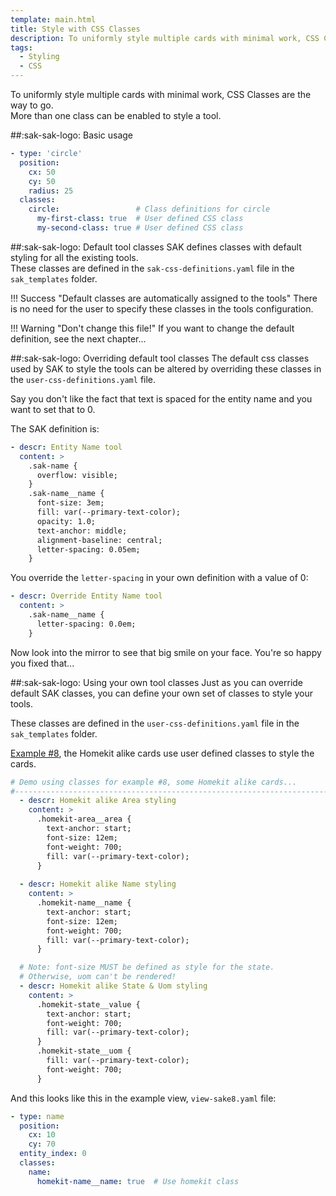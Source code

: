 ```yaml
---
template: main.html
title: Style with CSS Classes
description: To uniformly style multiple cards with minimal work, CSS Classes are the way to go. More than one class can be enabled to style a tool.
tags:
  - Styling
  - CSS
---
```

<!-- GT/GL -->

To uniformly style multiple cards with minimal work, CSS Classes are the way to go.
<br>More than one class can be enabled to style a tool.

##:sak-sak-logo: Basic usage

```yaml linenums="1" hl_lines="6"
- type: 'circle'
  position:
    cx: 50
    cy: 50
    radius: 25
  classes:
    circle:                 # Class definitions for circle
      my-first-class: true  # User defined CSS class
      my-second-class: true # User defined CSS class
```

##:sak-sak-logo: Default tool classes
SAK defines classes with default styling for all the existing tools.
<br>These classes are defined in the `sak-css-definitions.yaml` file in the `sak_templates` folder.

!!! Success "Default classes are automatically assigned to the tools"
    There is no need for the user to specify these classes in the tools configuration.
    
!!! Warning "Don't change this file!"
    If you want to change the default definition, see the next chapter...

##:sak-sak-logo: Overriding default tool classes
The default css classes used by SAK to style the tools can be altered by overriding these classes in the `user-css-definitions.yaml` file.

Say you don't like the fact that text is spaced for the entity name and you want to set that to 0.

The SAK definition is:
```yaml linenums="1" hl_lines="12"
- descr: Entity Name tool
  content: >
    .sak-name {
      overflow: visible;
    }
    .sak-name__name {
      font-size: 3em;
      fill: var(--primary-text-color);
      opacity: 1.0;
      text-anchor: middle;
      alignment-baseline: central;
      letter-spacing: 0.05em;
    }
```

You override the `letter-spacing` in your own definition with a value of 0:

```yaml linenums="1" hl_lines="4"
- descr: Override Entity Name tool
  content: >
    .sak-name__name {
      letter-spacing: 0.0em;
    }
```
Now look into the mirror to see that big smile on your face. You're so happy you fixed that...

##:sak-sak-logo: Using your own tool classes
Just as you can override default SAK classes, you can define your own set of classes to style your tools.

These classes are defined in the `user-css-definitions.yaml` file in the `sak_templates` folder.

[Example \#8][Example 8], the Homekit alike cards use user defined classes to style the cards.

```yaml linenums="1"
# Demo using classes for example #8, some Homekit alike cards...
#------------------------------------------------------------------------------
  - descr: Homekit alike Area styling
    content: >
      .homekit-area__area {
        text-anchor: start;
        font-size: 12em;
        font-weight: 700;
        fill: var(--primary-text-color);
      }
      
  - descr: Homekit alike Name styling
    content: >
      .homekit-name__name {
        text-anchor: start;
        font-size: 12em;
        font-weight: 700;
        fill: var(--primary-text-color);
      }

  # Note: font-size MUST be defined as style for the state.
  # Otherwise, uom can't be rendered!
  - descr: Homekit alike State & Uom styling
    content: >
      .homekit-state__value {
        text-anchor: start;
        font-weight: 700;
        fill: var(--primary-text-color);
      }
      .homekit-state__uom {
        fill: var(--primary-text-color);
        font-weight: 700;
      }
```
And this looks like this in the example view, `view-sake8.yaml` file:

```yaml linenums="1" hl_lines="8"
- type: name
  position:
    cx: 10
    cy: 70
  entity_index: 0
  classes:
    name:
      homekit-name__name: true  # Use homekit class
```

<!-- References -->
[Example 8]: ../../examples/example-8.md
